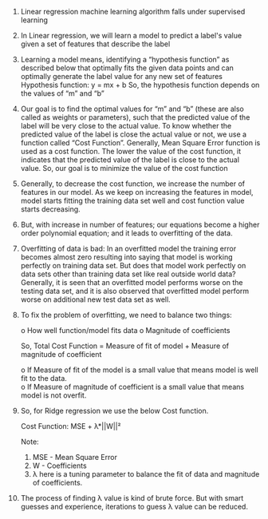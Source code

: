 1. Linear regression machine learning algorithm falls under supervised learning

2. In Linear regression, we will learn a model to predict a label's value given a set of features that describe the label

3. Learning a model means, identifying a “hypothesis function” as described below that optimally fits the given data points and can optimally generate the label value for any new set of features
Hypothesis function: y = mx + b So, the hypothesis function depends on the values of “m” and “b”

4. Our goal is to find the optimal values for “m” and “b” (these are also called as weights or parameters), such that the predicted value of the label will be very close to the actual value. To know whether the predicted value of the label is close the actual value or not, we use a function called “Cost Function”. Generally, Mean Square Error function is used as a cost function. The lower the value of the cost function, it indicates that the predicted value of the label is close to the actual value. So, our goal is to minimize the value of the cost function

5. Generally, to decrease the cost function, we increase the number of features in our model. As we keep on increasing the features in model, model starts fitting the training data set well and cost function value starts decreasing.

6. But, with increase in number of features; our equations become a higher order polynomial equation; and it leads to overfitting of the data. 

7. Overfitting of data is bad: In an overfitted model the training error becomes almost zero resulting into saying that model is working perfectly on training data set. But does that model work perfectly on data sets other than training data set like real outside world data? Generally, it is seen that an overfitted model performs worse on the testing data set, and it is also observed that overfitted model perform worse on additional new test data set as well.

8. To fix the problem of overfitting, we need to balance two things:
    
    o	How well function/model fits data
    o	Magnitude of coefficients
   
   So, Total Cost Function = Measure of fit of model + Measure of magnitude of coefficient
    
    o	If Measure of fit of the model is a small value that means model is well fit to the data.    
    o	If Measure of magnitude of coefficient is a small value that means model is not overfit.

9. So, for Ridge regression we use the below Cost function.

    Cost Function: MSE + λ*||W||²
    
    Note:
    1. MSE - Mean Square Error
    2. W - Coefficients
    3. λ here is a tuning parameter to balance the fit of data and magnitude of coefficients.

10. The process of finding λ value is kind of brute force. But with smart guesses and experience, iterations to guess λ value can be reduced.

